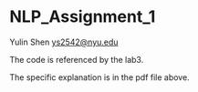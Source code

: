 # NLP_Assignment_1

Yulin Shen
ys2542@nyu.edu

The code is referenced by the lab3.

The specific explanation is in the pdf file above.
